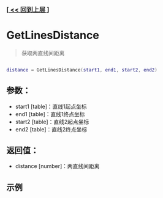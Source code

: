 ### [[ << 回到上层 ]](index.md)

# GetLinesDistance

> 获取两直线间距离

```lua

distance = GetLinesDistance(start1, end1, start2, end2)

```

## 参数：

+ start1 [table]：直线1起点坐标
+ end1 [table]：直线1终点坐标
+ start2 [table]：直线2起点坐标
+ end2 [table]：直线2终点坐标

## 返回值：

+ distance [number]：两直线间距离

## 示例

```lua

```